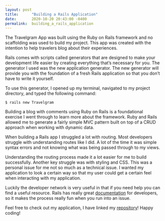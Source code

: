 ```yaml
---
layout: post
title:      "Building a Rails Application"
date:       2020-10-20 20:43:00 -0400
permalink:  building_a_rails_application
---
```


The Travelgram App was built using the Ruby on Rails framework and no scaffolding was used to build my project. This app was created with the intention to help travelers blog about their experiences.

Rails comes with scripts called generators that are designed to make your development life easier by creating everything that’s necessary for you. The generator I used was the new application generator. The new generator will provide you with the foundation of a fresh Rails application so that you don’t have to write it yourself.

To use this generator, I opened up my terminal, navigated to my project directory, and typed the following command:
```
$ rails new Travelgram
```
Building a blog with comments using Ruby on Rails is a foundational exercise I went through to learn more about the framework. Ruby and Rails allowed me to generate a fairly simple MVC pattern built on top of a CRUD approach when working with dynamic data.

When building a Rails app I struggled a lot with routing. Most developers struggle with understanding routes like I did. A lot of the time it was simple syntax errors and not knowing what was being passed through to my views.

Understanding the routing process made it a lot easier for me to build successfully. Another key struggle was with styling and CSS. This was a personal issue for me not so much as a technical issue. I wanted my application to look a certain way so that my user could get a certain feel when interacting with my application.

Luckily the developer network is very useful in that if you need help you can find a useful resource. Rails has really great [documentation](https://guides.rubyonrails.org/) for developers, so it makes the process really fun when you run into an issue.

Feel free to check out my application, I have linked my [repository](http://github.com/ameerrah9/Travelgram)! Happy coding!

